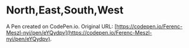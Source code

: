 # North,East,South,West

A Pen created on CodePen.io. Original URL: [https://codepen.io/Ferenc-Meszl-nyi/pen/eYQydpv](https://codepen.io/Ferenc-Meszl-nyi/pen/eYQydpv).


